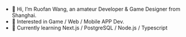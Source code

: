 - 👋 Hi, I’m Ruofan Wang, an amateur Developer & Game Designer from Shanghai.
- 👀 Interested in Game / Web / Mobile APP Dev.
- 🌱 Currently learning Next.js / PostgreSQL / Node.js / Typescript

<!---
ImPrankster/ImPrankster is a ✨ special ✨ repository because its `README.md` (this file) appears on your GitHub profile.
You can click the Preview link to take a look at your changes.
--->
